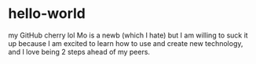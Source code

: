 # hello-world
my GitHub cherry lol
Mo is a newb (which I hate) but I am willing to suck it up because I am excited to learn how to use and create new technology, and I love being 2 steps ahead of my peers.
